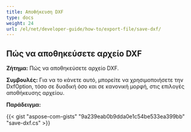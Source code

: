 ```yaml
---
title: Αποθήκευση DXF
type: docs
weight: 24
url: /el/net/developer-guide/how-to/export-file/save-dxf/
---
```


## **Πώς να αποθηκεύσετε αρχείο DXF**

**Ζήτημα:** Πώς να αποθηκεύσετε αρχείο DXF.

**Συμβουλές:** Για να το κάνετε αυτό, μπορείτε να χρησιμοποιήσετε την DxfOption, τόσο σε δυαδική όσο και σε κανονική μορφή, στις επιλογές αποθήκευσης αρχείου.

**Παράδειγμα:**

{{< gist "aspose-com-gists" "9a239eab0b9dda0e1c54be533ea399bb" "save-dxf.cs" >}}
